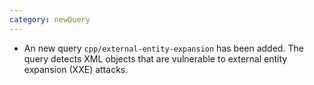 ```yaml
---
category: newQuery
---
```

* An new query `cpp/external-entity-expansion` has been added. The query detects XML objects that are vulnerable to external entity expansion (XXE) attacks.
